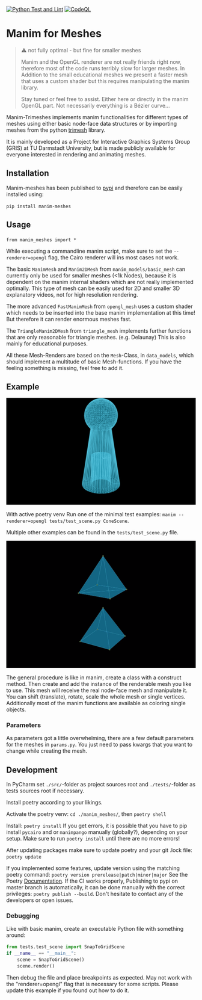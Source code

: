 [![Python Test and Lint](https://github.com/bmmtstb/manim-meshes/actions/workflows/python_ci_test.yaml/badge.svg)](https://github.com/bmmtstb/manim-meshes/actions/workflows/python_ci_test.yaml) [![CodeQL](https://github.com/bmmtstb/manim-meshes/actions/workflows/codeql-analysis.yml/badge.svg)](https://github.com/bmmtstb/manim-meshes/actions/workflows/codeql-analysis.yml)
# Manim for Meshes

> ⚠️ not fully optimal - but fine for smaller meshes
> 
> Manim and the OpenGL renderer are not really friends right now, therefore most of the code runs terribly slow for larger meshes. In Addition to the small educational meshes we present a faster mesh that uses a custom shader but this requires manipulating the manim library.
>
> Stay tuned or feel free to assist. Either here or directly in the manim OpenGL part. Not necessarily everything is a Bézier curve... 

Manim-Trimeshes implements manim functionalities for different types of meshes using either basic node-face data structures or by importing meshes from the python [trimesh](https://pypi.org/project/trimesh/ "trimesh on pypi") library.

It is mainly developed as a Project for Interactive Graphics Systems Group (GRIS) at TU Darmstadt University, but is made publicly available for everyone interested in rendering and animating meshes.

## Installation

Manim-meshes has been published to [pypi](https://pypi.org/project/manim-meshes/) and therefore can be easily installed using:

``pip install manim-meshes``

## Usage

``from manim_meshes import *``

While executing a commandline manim script, make sure to set the `--renderer=opengl` flag, the Cairo renderer will ins most cases not work.

The basic `ManimMesh` and `Manim2DMesh` from `manim_models/basic_mesh` can currently only be used for smaller meshes (<1k Nodes), because it is dependent on the manim internal shaders which are not really implemented optimally. This type of mesh can be easily used for 2D and smaller 3D explanatory videos, not for high resolution rendering.

The more advanced `FastManimMesh` from `opengl_mesh` uses a custom shader which needs to be inserted into the base manim implementation at this time! But therefore it can render enormous meshes fast.

The `TriangleManim2DMesh` from `triangle_mesh` implements further functions that are only reasonable for triangle meshes. (e.g. Delaunay) This is also mainly for educational purposes.

All these Mesh-Renders are based on the `Mesh`-Class, in `data_models`, which should implement a multitude of basic Mesh-functions. If you have the feeling something is missing, feel free to add it.

## Example

![Static image of a cone, to show the rendering capabilities](docs/images/ConeScene_v0.16.0.post0.png)

With active poetry venv Run one of the minimal test examples: `manim --renderer=opengl tests/test_scene.py ConeScene`.

Multiple other examples can be found in the `tests/test_scene.py` file.

[![see the PyramidScene for basic manim mesh uses](docs/images/PyramidScene.png)](docs/videos/PyramidScene.mp4)

The general procedure is like in manim, create a class with a construct method. Then create and add the instance of the renderable mesh you like to use. This mesh will receive the real node-face mesh and manipulate it. 
You can shift (translate), rotate, scale the whole mesh or single vertices. Additionally most of the manim functions are available as coloring single objects.

### Parameters
As parameters got a little overwhelming, there are a few default parameters for the meshes in `params.py`. You just need to pass kwargs that you want to change while creating the mesh.

## Development
In PyCharm set `./src/`-folder as project sources root and `./tests/`-folder as tests sources root if necessary.

Install poetry according to your likings.

Activate the poetry venv: `cd ./manim_meshes/`, then `poetry shell`

Install: `poetry install`
If you get errors, it is possible that you have to pip install `pycairo` and or `manimpango` manually (globally?), depending on your setup. Make sure to run `poetry install` until there are no more errors!

After updating packages make sure to update poetry and your git .lock file: `poetry update`

If you implemented some features, update version using the matching poetry command: `poetry version prerelease|patch|minor|major`
See the Poetry [Documentation](https://python-poetry.org/docs/cli/#version).
If the CI works properly, Publishing to pypi on master branch is automatically, it can be done manually with the correct privileges: `poetry publish --build`. Don't hesitate to contact any of the developers or open issues.

### Debugging
Like with basic manim, create an executable Python file with something around:

```python
from tests.test_scene import SnapToGridScene
if __name__ == "__main__":
    scene = SnapToGridScene()
    scene.render()
```

Then debug the file and place breakpoints as expected. May not work with the "renderer=opengl" flag that is necessary for some scripts. Please update this example if you found out how to do it.
